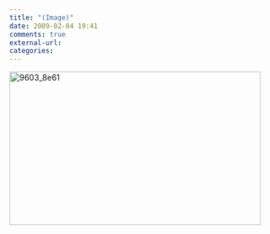 ```yaml
---
title: "(Image)"
date: 2009-02-04 19:41
comments: true
external-url:
categories:
---
```

[<img src="http://3.asset.soup.io/asset/0229/9603_8e61.png" width="448" height="274" alt="9603_8e61" />][1]

  [1]: http://xkcd.com/538/
